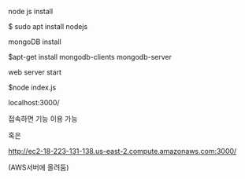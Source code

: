node js install

$ sudo apt install nodejs


mongoDB install


$apt-get install mongodb-clients mongodb-server


web server start


$node index.js


localhost:3000/

접속하면 기능 이용 가능


혹은 

http://ec2-18-223-131-138.us-east-2.compute.amazonaws.com:3000/

(AWS서버에 올려둠)
